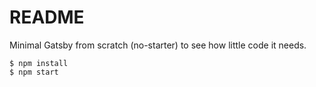# README

Minimal Gatsby from scratch (no-starter) to see how little code it needs.

```text
$ npm install
$ npm start
```
